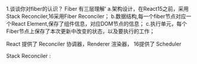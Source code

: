 1.谈谈你对fiber的认识？
Fiber 有三层理解’
a.架构设计，在React15之前，采用Stack Reconciler,16采用Fiber Reconciler；
b.数据结构,每一个fiber节点对应一个React Element,保存了组件信息，对应DOM节点的信息；
c.执行单元，每个Fiber节点上保存了本次更新中改变的状态，以及要执行的工作；

React 提供了 Reconciler 协调器，Renderer 渲染器， 16提供了 Scheduler

Stack Reconciler :
